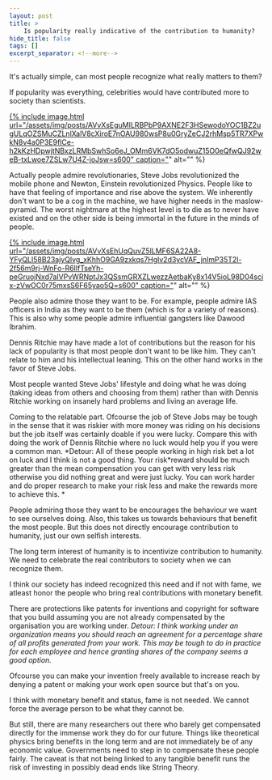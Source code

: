 ```yaml
---
layout: post
title: >
    Is popularity really indicative of the contribution to humanity?
hide_title: false
tags: []
excerpt_separator: <!--more-->
---
```

It's actually simple, can most people recognize what really matters to them?

If popularity was everything, celebrities would have contributed more to society than scientists.

[
{% include image.html url="/assets/img/posts/AVvXsEguMILRBPbP9AXNE2F3HSewodoYOC1BZ2ugULqOZSMuCZLnlXalV8cXiroE7nOAU980wsP8u0GryZeCJ2rhMsp5TR7XPwkN8v4a0P3E9flCe-h2kKzHDpwjtNBxzLRMbSwhSo6eJ_OMm6VK7dO5odwuZ15O0eQfwQJ92weB-txLwoe7ZSLw7U4Z-joJsw=s600" caption="](https://blogger.googleusercontent.com/img/a/AVvXsEguMILRBPbP9AXNE2F3HSewodoYOC1BZ2ugULqOZSMuCZLnlXalV8cXiroE7nOAU980wsP8u0GryZeCJ2rhMsp5TR7XPwkN8v4a0P3E9flCe-h2kKzHDpwjtNBxzLRMbSwhSo6eJ_OMm6VK7dO5odwuZ15O0eQfwQJ92weB-txLwoe7ZSLw7U4Z-joJsw=s808)" alt="" %}

Actually people admire revolutionaries, Steve Jobs revolutionized the mobile phone and Newton, Einstein revolutionized Physics. People like to have that feeling of importance and rise above the system. We inherently don't want to be a cog in the machine, we have higher needs in the maslow\-pyramid. The worst nightmare at the highest level is to die as to never have existed and on the other side is being immortal in the future in the minds of people.

[
{% include image.html url="/assets/img/posts/AVvXsEhUqQuvZ5lLMF6SA22A8-YFyQLI58B23ajyQlvg_xKhhO9GA9zxkqs7Hglv2d3ycVAF_jnImP35T2l-2f56m9rj-WnFo-R6IlfTseYh-peGruojNxd7aIVPvWRNptJx3QSsmGRXZLwezzAetbaKy8x14V5ioL98D04scix-zVwOC0r75mxsS6F65yao5Q=s600" caption="](https://blogger.googleusercontent.com/img/a/AVvXsEhUqQuvZ5lLMF6SA22A8-YFyQLI58B23ajyQlvg_xKhhO9GA9zxkqs7Hglv2d3ycVAF_jnImP35T2l-2f56m9rj-WnFo-R6IlfTseYh-peGruojNxd7aIVPvWRNptJx3QSsmGRXZLwezzAetbaKy8x14V5ioL98D04scix-zVwOC0r75mxsS6F65yao5Q=s1344)" alt="" %}

People also admire those they want to be. For example, people admire IAS officers in India as they want to be them \(which is for a variety of reasons\). This is also why some people admire influential gangsters like Dawood Ibrahim. 

Dennis Ritchie may have made a lot of contributions but the reason for his lack of popularity is that most people don't want to be like him. They can't relate to him and his intellectual leaning. This on the other hand works in the favor of Steve Jobs. 

Most people wanted Steve Jobs' lifestyle and doing what he was doing \(taking ideas from others and choosing from them\) rather than with Dennis Ritchie working on insanely hard problems and living an average life.

Coming to the relatable part. Ofcourse the job of Steve Jobs may be tough in the sense that it was riskier with more money was riding on his decisions but the job itself was certainly doable if you were lucky. Compare this with doing the work of Dennis Ritchie where no luck would help you if you were a common man.
*Detour: All of these people working in high risk bet a lot on luck and I think is not a good thing. Your risk\*reward should be much greater than the mean compensation you can get with very less risk otherwise you did nothing great and were just lucky. You can work harder and do proper research to make your risk less and make the rewards more to achieve this. *

People admiring those they want to be encourages the behaviour we want to see ourselves doing. Also, this takes us towards behaviours that benefit the most people. But this does not directly encourage contribution to humanity, just our own selfish interests.

The long term interest of humanity is to incentivize contribution to humanity. We need to celebrate the real contributors to society when we can recognize them.

I think our society has indeed recognized this need and if not with fame, we atleast honor the people who bring real contributions with monetary benefit.

There are protections like patents for inventions and copyright for software that you build assuming you are not already compensated by the organisation you are working under.
*Detour: I think working under an organization means you should reach an agreement for a percentage share of all profits generated from your work. This may be tough to do in practice for each employee and hence granting shares of the company seems a good option.*

Ofcourse you can make your invention freely available to increase reach by denying a patent or making your work open source but that's on you.

I think with monetary benefit and status, fame is not needed. We cannot force the average person to be what they cannot be.

But still, there are many researchers out there who barely get compensated directly for the immense work they do for our future. Things like theoretical physics bring benefits in the long term and are not immediately be of any economic value. Governments need to step in to compensate these people fairly. The caveat is that not being linked to any tangible benefit runs the risk of investing in possibly dead ends like String Theory.